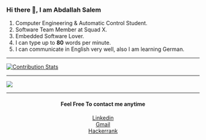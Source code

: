### Hi there 👋, I am Abdallah Salem
1. Computer Engineering & Automatic Control Student.
2. Software Team Member at Squad X.
3. Embedded Software Lover.
4. I can type up to **80** words per minute.
5. I can communicate in English very well, also I am learning German.

___
[![Contribution Stats](https://github-contribution-stats.vercel.app/api/?username=Abdallah7Salem)](https://github.com/LordDashMe/github-contribution-stats/)

___
![](https://komarev.com/ghpvc/?username=Abdallah7Salem&label=Thank+you+for+visiting+my+profile,+See+you+soon!)
___

#### <center>Feel Free To contact me anytime</center>


[<center>Linkedin](https://www.linkedin.com/in/abdallah-alaa-salem-abb61016a/) <br />
[<center>Gmail](abdallahalaasalem7@gmail.com)  <br />
[<center>Hackerrank](https://www.hackerrank.com/abdallahalaasal1) <br />

